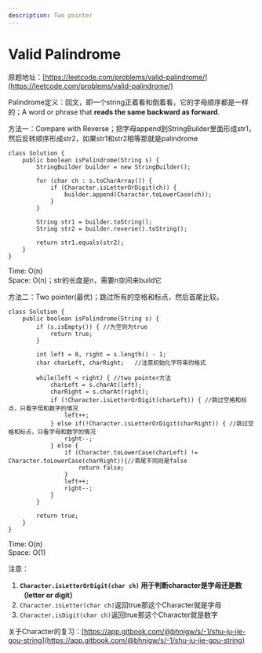 ```yaml
---
description: Two pointer
---
```


# Valid Palindrome

原题地址：[https://leetcode.com/problems/valid-palindrome/](https://leetcode.com/problems/valid-palindrome/)

Palindrome定义：回文，即一个string正着看和倒着看，它的字母顺序都是一样的；A word or phrase that **reads the same backward as forward**.



方法一：Compare with Reverse；把字母append到StringBuilder里面形成str1，然后反转顺序形成str2，如果str1和str2相等那就是palindrome

```text
class Solution {
    public boolean isPalindrome(String s) {
        StringBuilder builder = new StringBuilder();

        for (char ch : s.toCharArray()) {
            if (Character.isLetterOrDigit(ch)) {
                builder.append(Character.toLowerCase(ch));
            }
        }

        String str1 = builder.toString();
        String str2 = builder.reverse().toString();

        return str1.equals(str2);
    }
}
```

Time: O\(n\)  
Space: O\(n\)；str的长度是n，需要n空间来build它



方法二：Two pointer\(最优\)；跳过所有的空格和标点，然后首尾比较。

```text
class Solution {
    public boolean isPalindrome(String s) {
        if (s.isEmpty()) { //为空则为true
        	return true;
        }
        
        int left = 0, right = s.length() - 1;
        char charLeft, charRight;   //注意初始化字符串的格式
        
        while(left < right) { //two pointer方法
        	charLeft = s.charAt(left);
        	charRight = s.charAt(right);
        	if (!Character.isLetterOrDigit(charLeft)) { //跳过空格和标点，只看字母和数字的情况
        		left++;
        	} else if(!Character.isLetterOrDigit(charRight)) { //跳过空格和标点，只看字母和数字的情况
        		right--;
        	} else {
        		if (Character.toLowerCase(charLeft) != Character.toLowerCase(charRight)){//首尾不同则是false
        			return false;
        		}
        		left++;
        		right--;
        	}
        }
        
        return true;
    }
}
```

Time: O\(n\)  
Space: O\(1\)

注意：  
1. **`Character.isLetterOrDigit(char ch)` 用于判断character是字母还是数（letter or digit）**  
2. `Character.isLetter(char ch)`返回true那这个Character就是字母   
3. `Character.isDigit(char ch)`返回true那这个Character就是数字



关于Character的复习：[https://app.gitbook.com/@bhnigw/s/-1/shu-ju-jie-gou-string](https://app.gitbook.com/@bhnigw/s/-1/shu-ju-jie-gou-string)













